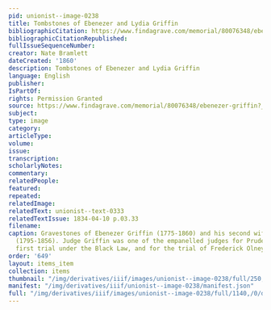 ```yaml
---
pid: unionist--image-0238
title: Tombstones of Ebenezer and Lydia Griffin
bibliographicCitation: https://www.findagrave.com/memorial/80076348/ebenezer-griffin?_gl=1*1tr32lz*_ga*MTUyMjQxNDg5NS4xNjU5NTYyOTE2*_ga_4QT8FMEX30*MGNkZGYyMmUtMzNiYS00ZmJhLTkxMDEtZDZiODBhYzczMWMyLjQ3LjEuMTY4MjU0NjIzNS4xNC4wLjA.
bibliographicCitationRepublished: 
fullIssueSequenceNumber: 
creator: Nate Bramlett
dateCreated: '1860'
description: Tombstones of Ebenezer and Lydia Griffin
language: English
publisher: 
IsPartOf: 
rights: Permission Granted
source: https://www.findagrave.com/memorial/80076348/ebenezer-griffin?_gl=1*1tr32lz*_ga*MTUyMjQxNDg5NS4xNjU5NTYyOTE2*_ga_4QT8FMEX30*MGNkZGYyMmUtMzNiYS00ZmJhLTkxMDEtZDZiODBhYzczMWMyLjQ3LjEuMTY4MjU0NjIzNS4xNC4wLjA.
subject: 
type: image
category: 
articleType: 
volume: 
issue: 
transcription: 
scholarlyNotes: 
commentary: 
relatedPeople: 
featured: 
repeated: 
relatedImage: 
relatedText: unionist--text-0333
relatedTextIssue: 1834-04-10 p.03.33
filename: 
caption: Gravestones of Ebenezer Griffin (1775-1860) and his second wife, Lydia Griffin
  (1795-1856). Judge Griffin was one of the empanelled judges for Prudence Crandall's
  first trial under the Black Law, and for the trial of Frederick Olney.
order: '649'
layout: items_item
collection: items
thumbnail: "/img/derivatives/iiif/images/unionist--image-0238/full/250,/0/default.jpg"
manifest: "/img/derivatives/iiif/unionist--image-0238/manifest.json"
full: "/img/derivatives/iiif/images/unionist--image-0238/full/1140,/0/default.jpg"
---
```

